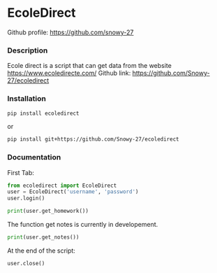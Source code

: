 # EcoleDirect
Github profile: https://github.com/snowy-27

### Description
Ecole direct is a script that can get data from the website https://www.ecoledirecte.com/
Github link: https://github.com/Snowy-27/ecoledirect

### Installation
```sh
pip install ecoledirect
```
or 
```sh
pip install git+https://github.com/Snowy-27/ecoledirect
```

### Documentation

First Tab:
```py
from ecoledirect import EcoleDirect
user = EcoleDirect('username', 'password')
user.login()
```
```py
print(user.get_homework())
```
The function get notes is currently in developement. 
```py
print(user.get_notes()) 
```
At the end of the script: 
```py
user.close()
```
